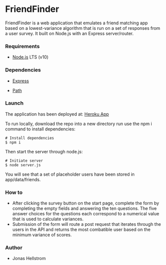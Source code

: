 # FriendFinder

FriendFinder is a web application that emulates a friend matching app based on a lowest-variance algorithm that is run on a set of responses from a user survey. It built on Node.js with an Express server/router.

### Requirements

* [Node.js](https://nodejs.org/) LTS (v10)

### Dependencies

* [Express](https://www.npmjs.com/package/express)

* [Path](https://www.npmjs.com/package/path)

### Launch

The application has been deployed at: [Heroku App](https://friendfinderbc19.herokuapp.com/)

To run locally, download the repo into a new directory run use the npm i command to install dependencies:

```console
# Install dependencies
$ npm i
```

Then start the server through node.js:
```console
# Initiate server
$ node server.js
```

You will see that a set of placeholder users have been stored in app/data/friends.

### How to

- After clicking the survey button on the start page, complete the form by completing the empty fields and answering the ten questions. The five answer choices for the questions each correspond to a numerical value that is used to calculate variances. 
- Submission of the form will route a post request that iterates through the users in the API and returns the most combatible user based on the minimum variance of scores. 

### Author

* Jonas Hellstrom

